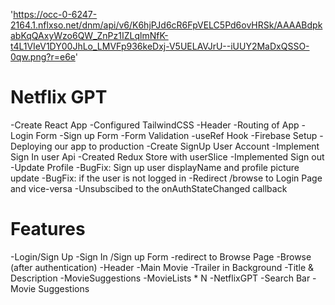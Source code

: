 'https://occ-0-6247-2164.1.nflxso.net/dnm/api/v6/K6hjPJd6cR6FpVELC5Pd6ovHRSk/AAAABdpkabKqQAxyWzo6QW_ZnPz1IZLqlmNfK-t4L1VIeV1DY00JhLo_LMVFp936keDxj-V5UELAVJrU--iUUY2MaDxQSSO-0qw.png?r=e6e'


# Netflix GPT

-Create React App
-Configured TailwindCSS
-Header
-Routing of App
-Login Form
-Sign up Form
-Form Validation
-useRef Hook
-Firebase Setup
-Deploying our app to production
-Create SignUp User Account
-Implement Sign In user Api
-Created Redux Store with userSlice
-Implemented Sign out
-Update Profile
-BugFix: Sign up user displayName and profile picture update
-BugFix: if the user is not logged in -Redirect /browse to Login Page and vice-versa
-Unsubscibed to the onAuthStateChanged callback



# Features

-Login/Sign Up
-Sign In /Sign up Form
-redirect to Browse Page
-Browse (after authentication)
-Header
-Main Movie
-Trailer in Background
-Title & Description
-MovieSuggestions
-MovieLists * N
-NetflixGPT
-Search Bar
-Movie Suggestions